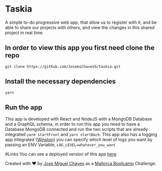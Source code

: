 # Taskia
A simple to-do progressive web app, that allow us to register with it, and be able to share our
projects with others, and view the changes in this shared project in real time.

## In order to view this app you first need clone the repo

`git clone https://github.com/JosemiChaves9/taskia.git`

## Install the necessary dependencies
`yarn`

## Run the app
This app is developed with React and NodeJS with a MongoDB Database and a GraphQL schema, in order to run this app you need to have a Database MongoDB connected and run the two scripts that are already integrated `yarm startFront` and `yarn startBack`.
This app also has a logging app integrated ([Winston](https://www.npmjs.com/package/winston)) you can specify which level of logs you want by passing an ENV Variable, `LOG_LEVEL=whatever_you_want`

#Links
You can see a deployed version of this app [here](#).

Created with ❤️  by [Jose Miguel Chaves](https://github.com/JosemiChaves9) as a [Mallorca Bootcamp](https://mallorcaboot.camp/) Challenge.
